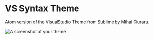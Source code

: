 # VS Syntax Theme

Atom version of the VisualStudio Theme from Sublime by Mihai Ciuraru.

![A screenshot of your theme](https://f.cloud.github.com/assets/69169/2289498/4c3cb0ec-a009-11e3-8dbd-077ee11741e5.gif)
